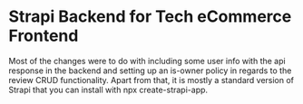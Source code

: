 # Strapi Backend for Tech eCommerce Frontend

Most of the changes were to do with including some user info with the api response in the backend and setting up an is-owner policy in regards to the review CRUD functionality. Apart from that, it is mostly a standard version of Strapi that you can install with npx create-strapi-app.
